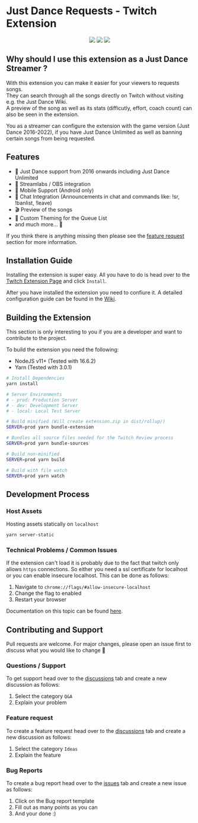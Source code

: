 # Just Dance Requests - Twitch Extension

<p align="center">
  <a href="https://twitter.com/JDR_Twitch" target="_blank"><img src="https://img.shields.io/badge/Twitter-1DA1F2?style=for-the-badge&logo=twitter&logoColor=white" /></a>
  <a href="https://status.tandashi.de/status" target="_blank"><img src="https://img.shields.io/badge/Server%20Status%20Page-6F4C5B?style=for-the-badge&logo=Statuspage&logoColor=white" /></a>
  <a href="https://dashboard.twitch.tv/extensions/nv9ue0u2753fk3n1n9ghrvd28e3r9v" target="_blank"><img src="https://img.shields.io/badge/Twitch%20Extension%20Page-9146FF?style=for-the-badge&logo=twitch&logoColor=white" /></a>
</p>

## Why should I use this extension as a Just Dance Streamer ?

With this extension you can make it easier for your viewers to requests songs.  
They can search through all the songs directly on Twitch without visiting e.g. the Just Dance Wiki.  
A preview of the song as well as its stats (difficutly, effort, coach count) can also be seen in the extension.

You as a streamer can configure the extension with the game version (Just Dance 2016-2022), if you have Just Dance Unlimited as well as banning certain songs from being requested.

## Features

- 💃 Just Dance support from 2016 onwards including Just Dance Unlimited
- 🎥 Streamlabs / OBS integration
- 📱 Mobile Support (Android only)
- 💬 Chat Integration (Announcements in chat and commands like: !sr, !banlist, !leave)
- 🎬 Preview of the songs
- 🎨 Custom Theming for the Queue List
- and much more... 🚀

If you think there is anything missing then please see the [feature request](#feature-request) section for more information.


## Installation Guide

Installing the extension is super easy. All you have to do is head over to the [Twitch Extension Page](https://dashboard.twitch.tv/extensions/nv9ue0u2753fk3n1n9ghrvd28e3r9v) and click `Install`.  

After you have installed the extension you need to confiure it. A detailed configuration guide can be found in the [Wiki](https://github.com/Tandashi/JDR-Twitch/wiki/Configuration-Guide).


## Building the Extension

This section is only interesting to you if you are a developer and want to contribute to the project.

To build the extension you need the following:

- NodeJS v11+ (Tested with 16.6.2)
- Yarn (Tested with 3.0.1)

```bash
# Install Dependencies
yarn install

# Server Environments
# - prod: Production Server
# - dev: Development Server
# - local: Local Test Server

# Build minified (Will create extension.zip in dist/rollup/)
SERVER=prod yarn bundle-extension

# Bundles all source files needed for the Twitch Review process
SERVER=prod yarn bundle-sources

# Build non-minified
SERVER=prod yarn build

# Build with file watch
SERVER=prod yarn watch
```

## Development Process
### Host Assets

Hosting assets statically on `localhost`

```bash
yarn server-static
```

### Technical Problems / Common Issues

If the extension can't load it is probably due to the fact that twitch only allows `https` connections. So either you need a ssl certificate for localhost or you can enable insecure localhost. This can be done as follows:

1. Navigate to `chrome://flags/#allow-insecure-localhost`
2. Change the flag to enabled
3. Restart your browser

Documentation on this topic can be found [here](https://dev.twitch.tv/docs/extensions#develop-your-extension).


## Contributing and Support

Pull requests are welcome. For major changes, please open an issue first to discuss what you would like to change 🙏

### Questions / Support

To get support head over to the [discussions](https://github.com/Tandashi/JDR-Twitch/discussions) tab and create a new discussion as follows:

1. Select the category `Q&A`
2. Explain your problem

### Feature request

To create a feature request head over to the [discussions](https://github.com/Tandashi/JDR-Twitch/discussions) tab and create a new discussion as follows:

1. Select the category `Ideas`
2. Explain the feature

### Bug Reports

To create a bug report head over to the [issues](https://github.com/Tandashi/JDR-Twitch/issues) tab and create a new issue as follows:

1. Click on the Bug report template
2. Fill out as many points as you can
3. And your done :)

